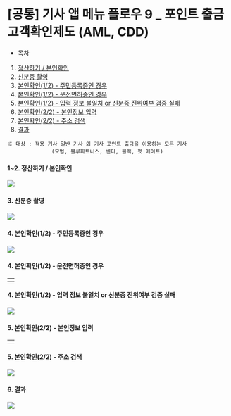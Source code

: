# [공통] 기사 앱 메뉴 플로우 9 _ 포인트 출금 고객확인제도 (AML, CDD)

* 목차

1. [정산하기 / 본인확인](#h_01JGMYH4NG9ZHV3QR9RASG7C52)
2. [신분증 촬영](#h_01JGMYH02TA5MPWNF822XNC4CN)
3. [본인확인(1/2) - 주민등록증인 경우](#h_01JGMYGWDN4MV1KF75JRKMX6MR)
4. [본인확인(1/2) - 운전면허증인 경우](#h_01JGMYGS1SH6NBXV8CEBPGVBC1)
5. [본인확인(1/2) - 입력 정보 불일치 or 신분증 진위여부 검증 실패](#h_01JGMYGP3W36FMS0BDTMDD3CAF)
6. [본인확인(2/2) - 본인정보 입력](#h_01JGMYGJZSJA647T39DPVB5DXG)
7. [본인확인(2/2) - 주소 검색](#h_01JGMYGG8HRKGHVD8HP7S5MR7G)
8. [결과](#h_01JGMYGBXQXS9RVJPDDEBRMQ3K)

```
※ 대상 : 적용 기사 일반 기사 외 기사 포인트 출금을 이용하는 모든 기사  
              (모범, 블루파트너스, 벤티, 블랙, 펫 메이트)
```

#### 

#### **1~2. 정산하기 / 본인확인**

**![](https://kakaomobilitysupport.zendesk.com/hc/article_attachments/41902637366809)**

#### **3. 신분증 촬영**

**![](https://kakaomobilitysupport.zendesk.com/hc/article_attachments/41902741905817)**

#### **4. 본인확인(1/2) - 주민등록증인 경우**

![](https://kakaomobilitysupport.zendesk.com/hc/article_attachments/41902842534681)

#### **4. 본인확인(1/2) - 운전면허증인 경우**

|  |
| --- |
|  |

#### **4. 본인확인(1/2) - 입력 정보 불일치 or 신분증 진위여부 검증 실패**

**![](https://kakaomobilitysupport.zendesk.com/hc/article_attachments/41903242967961)**

#### **5. 본인확인(2/2) - 본인정보 입력**

|  |
| --- |
|  |

#### **5. 본인확인(2/2) - 주소 검색**

![](https://kakaomobilitysupport.zendesk.com/hc/article_attachments/41903331146137)

#### **6. 결과**

![](https://kakaomobilitysupport.zendesk.com/hc/article_attachments/41903530923417)